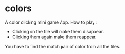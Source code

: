 # colors

A color clicking mini game App.
How to play :
  - Clicking on the tile will make them disappear.
  - Clicking them again make them reappear.
  
  You have to find the match pair of color from all the tiles.
